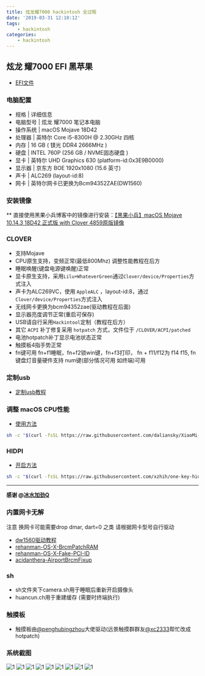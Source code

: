 ```yaml
---
title: 炫龙耀7000 hackintosh 全过程
date: '2019-03-31 12:10:12'
tags:
    - hackintosh
categories:
    - hackintosh
---
```


## 炫龙 耀7000 EFI 黑苹果

* [EFI文件](https://github.com/dreamhunter2333/Shinalon_YAO_7000_efi)

### 电脑配置

* 规格    | 详细信息
* 电脑型号 | 炫龙 耀7000 笔记本电脑
* 操作系统 | macOS Mojave 18D42
* 处理器   | 英特尔 Core i5-8300H @ 2.30GHz 四核
* 内存     | 16 GB ( 镁光 DDR4 2666MHz )
* 硬盘     | INTEL 760P (256 GB / NVME固态硬盘 )
* 显卡     | 英特尔 UHD Graphics 630 (platform-id:0x3E9B0000)
* 显示器   | 京东方 BOE  1920x1080 (15.6 英寸)
* 声卡     | ALC269 (layout-id:8)
* 网卡     | 英特尔网卡已更换为Bcm94352ZAE(DW1560)

### 安装镜像

** 直接使用黑果小兵博客中的镜像进行安装：[【黑果小兵】macOS Mojave 10.14.3 18D42 正式版 with Clover 4859原版镜像](https://blog.daliansky.net/macOS-Mojave-10.14.3-18D42-official-version-with-Clover-4859-original-image.html)

### CLOVER

* 支持Mojave
* CPU原生支持，变频正常(最低800Mhz) 调整性能教程在后方
* 睡眠唤醒(键盘电源键唤醒)正常
* 显卡原生支持，采用`Lilu+WhateverGreen`通过`Clover/device/Properties`方式注入
* 声卡为ALC269VC，使用 `AppleALC` ，layout-id:8，通过`Clover/device/Properties`方式注入
* 无线网卡更换为bcm94352zae(驱动教程在后面)
* 显示器亮度调节正常(重启可保存)
* USB请自行采用`Hackintool`定制（教程在后方）
* 其它 `ACPI` 补丁修复采用 `hotpatch` 方式，文件位于 `/CLOVER/ACPI/patched`
* 电池hotpatch补丁显示电池状态正常
* 触摸板4指手势正常
* fn键可用 fn+f1睡眠，fn+f2锁win键，fn+f3打印， fn + f11/f12为 f14 f15, fn键盘灯音量硬件支持  num键(部分情况可用 如终端)可用

### 定制usb

* [定制usb教程](https://blog.daliansky.net/Intel-FB-Patcher-tutorial-and-insertion-pose.html)

### 调整 macOS CPU性能

* [使用方法](https://github.com/daliansky/XiaoMi-Pro/blob/master/one-key-cpufriend/README_CN.md)

``` bash
sh -c "$(curl -fsSL https://raw.githubusercontent.com/daliansky/XiaoMi-Pro/master/one-key-cpufriend/one-key-cpufriend_cn.sh)"
```

### HIDPI

* [开启方法](https://github.com/xzhih/one-key-hidpi)

``` bash
sh -c "$(curl -fsSL https://raw.githubusercontent.com/xzhih/one-key-hidpi/master/hidpi.sh)"
```

****
 **感谢 @[冰水加劲Q](https://github.com/xzhih)**

### 内置网卡无解

注意 换网卡可能需要drop dmar, dart=0 之类 请根据网卡型号自行驱动

* [dw1560驱动教程](https://blog.daliansky.net/Broadcom-BCM94352z-DW1560-drive-new-posture.html)
* [rehanman-OS-X-BrcmPatchRAM](https://bitbucket.org/RehabMan/os-x-brcmpatchram/downloads/)
* [rehanman-OS-X-Fake-PCI-ID](https://bitbucket.org/RehabMan/os-x-fake-pci-id/downloads/)
* [acidanthera-AirportBrcmFixup](https://github.com/acidanthera/AirportBrcmFixup/releases)

### sh

* sh文件夹下camera.sh用于睡眠后重新开启摄像头
* huancun.ch用于重建缓存 (需要时终端执行)

### 触摸板

* 触摸板由[@penghubingzhou](https://github.com/penghubingzhou)大佬驱动(远景触摸群群友[@xc2333](https://github.com/Xc2333)帮忙改成hotpatch)

### 系统截图

![1](/pic/1.png)
![1](/pic/2.png)
![1](/pic/3.png)
![1](/pic/4.png)
![1](/pic/5.png)
![1](/pic/6.png)
![1](/pic/7.png)
![1](/pic/8.png)
![1](/pic/9.png)
